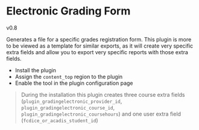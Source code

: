 # Electronic Grading Form
v0.8

Generates a file for a specific grades registration form.
This plugin is more to be viewed as a template for similar exports, as it will
create very specific extra fields and allow you to export very specific reports
with those extra fields. 

* Install the plugin
* Assign the `content_top` region to the plugin
* Enable the tool in the plugin configuration page

> During the installation this plugin creates three course extra fields
> (`plugin_gradingelectronic_provider_id`, `plugin_gradingelectronic_course_id`, `plugin_gradingelectronic_coursehours`)
> and one user extra field
> (`fcdice_or_acadis_student_id`)
